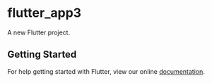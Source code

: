 # flutter_app3

A new Flutter project.

## Getting Started

For help getting started with Flutter, view our online
[documentation](https://flutter.io/).
